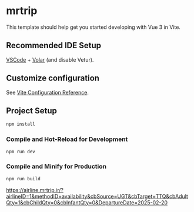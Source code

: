 # mrtrip

This template should help get you started developing with Vue 3 in Vite.

## Recommended IDE Setup

[VSCode](https://code.visualstudio.com/) + [Volar](https://marketplace.visualstudio.com/items?itemName=Vue.volar) (and disable Vetur).

## Customize configuration

See [Vite Configuration Reference](https://vite.dev/config/).

## Project Setup

```sh
npm install
```

### Compile and Hot-Reload for Development

```sh
npm run dev
```

### Compile and Minify for Production

```sh
npm run build
```

https://airline.mrtrip.ir/?airlineID=1&methodID=availability&cbSource=UGT&cbTarget=TTQ&cbAdultQty=1&cbChildQty=0&cbInfantQty=0&DepartureDate=2025-02-20